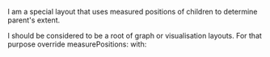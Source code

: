 I am a special layout that uses measured positions of children to determine parent's extent.

I should be considered to be a root of graph or visualisation layouts. For that purpose override measurePositions: with: